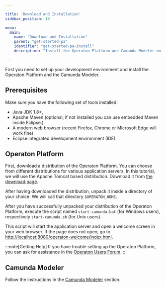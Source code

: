 ```yaml
---

title: 'Download and Installation'
sidebar_position: 10

menu:
  main:
    name: "Download and Installation"
    parent: "get-started-pa"
    identifier: "get-started-pa-install"
    description: "Install the Operaton Platform and Camunda Modeler on your machine."

---
```


First you need to set up your development environment and install the Operaton Platform and the Camunda Modeler.


## Prerequisites

Make sure you have the following set of tools installed:

* Java JDK 1.8+,
* Apache Maven (optional, if not installed you can use embedded Maven inside Eclipse.)
* A modern web browser (recent Firefox, Chrome or Microsoft Edge will work fine)
* Eclipse integrated development environment (IDE)


## Operaton Platform

First, download a distribution of the Operaton Platform. You can choose from different distributions for various application servers. In this tutorial, we will use the Apache Tomcat based distribution. Download it from [the download page](https://camunda.com/download#download-other-menu).

After having downloaded the distribution, unpack it inside a directory of your choice. We will call that directory `$OPERATON_HOME`.

After you have successfully unpacked your distribution of the Operaton Platform, execute the script named `start-camunda.bat` (for Windows users), respectively `start-camunda.sh` (for Unix users).

This script will start the application server and open a welcome screen in your web browser. If the page does not open, go to [http://localhost:8080/operaton-welcome/index.html](http://localhost:8080/operaton-welcome/index.html).

:::note[Getting Help]
If you have trouble setting up the Operaton Platform, you can ask for assistance in the [Operaton Users Forum](https://forum.operaton.org/).
:::


## Camunda Modeler

Follow the instructions in the [Camunda Modeler](/manual/latest/installation/camunda-modeler) section.
